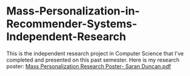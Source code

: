 # Mass-Personalization-in-Recommender-Systems-Independent-Research

This is the independent research project in Computer Science that I've completed and presented on this past semester.
Here is my research poster: 
[Mass Personalization Research Poster- Saran Duncan.pdf](https://github.com/user-attachments/files/20614425/Mass.Personalization.Research.Poster-.Saran.Duncan.pdf)

